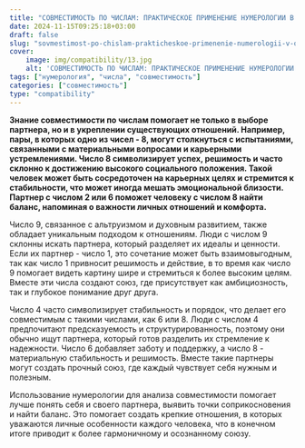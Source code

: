 ```yaml
---
title: "СОВМЕСТИМОСТЬ ПО ЧИСЛАМ: ПРАКТИЧЕСКОЕ ПРИМЕНЕНИЕ НУМЕРОЛОГИИ В ОТНОШЕНИЯХ (ЧАСТЬ 3)"
date: 2024-11-15T09:25:18+03:00
draft: false
slug: "sovmestimost-po-chislam-prakticheskoe-primenenie-numerologii-v-otnosheniyakh-chast-3"
cover:
    image: img/compatibility/13.jpg
    alt: 'СОВМЕСТИМОСТЬ ПО ЧИСЛАМ: ПРАКТИЧЕСКОЕ ПРИМЕНЕНИЕ НУМЕРОЛОГИИ В ОТНОШЕНИЯХ (ЧАСТЬ 3)'
tags: ["нумерология", "числа", "совместимость"]
categories: ["совместимость"]
type: "compatibility"
---
```


**Знание совместимости по числам помогает не только в выборе партнера, но и в укреплении существующих отношений. Например, пары, в которых одно из чисел - 8, могут столкнуться с испытаниями, связанными с материальными вопросами и карьерными устремлениями. Число 8 символизирует успех, решимость и часто склонно к достижению высокого социального положения. Такой человек может быть сосредоточен на карьерных целях и стремится к стабильности, что может иногда мешать эмоциональной близости. Партнер с числом 2 или 6 поможет человеку с числом 8 найти баланс, напоминая о важности личных отношений и комфорта.**

Число 9, связанное с альтруизмом и духовным развитием, также обладает уникальным подходом к отношениям. Люди с числом 9 склонны искать партнера, который разделяет их идеалы и ценности. Если их партнер - число 1, это сочетание может быть взаимовыгодным, так как число 1 привносит решимость и действие, в то время как число 9 помогает видеть картину шире и стремиться к более высоким целям. Вместе эти числа создают союз, где присутствует как амбициозность, так и глубокое понимание друг друга.

Число 4 часто символизирует стабильность и порядок, что делает его совместимым с такими числами, как 6 или 8. Люди с числом 4 предпочитают предсказуемость и структурированность, поэтому они обычно ищут партнера, который готов разделить их стремление к надежности. Число 6 добавляет заботу и поддержку, а число 8 - материальную стабильность и решимость. Вместе такие партнеры могут создать прочный союз, где каждый чувствует себя нужным и полезным.

Использование нумерологии для анализа совместимости помогает лучше понять себя и своего партнера, выявить точки соприкосновения и найти баланс. Это помогает создать крепкие отношения, в которых уважаются личные особенности каждого человека, что в конечном итоге приводит к более гармоничному и осознанному союзу.
